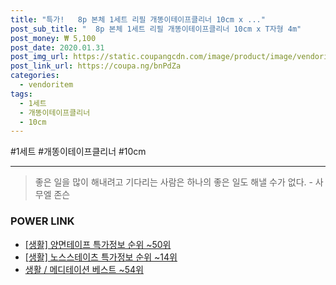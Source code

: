 ```yaml
--- 
title: "특가!   8p 본체 1세트 리필 개똥이테이프클리너 10cm x ..." 
post_sub_title: "  8p 본체 1세트 리필 개똥이테이프클리너 10cm x T자형 4m" 
post_money: ₩ 5,100 
post_date: 2020.01.31 
post_img_url: https://static.coupangcdn.com/image/product/image/vendoritem/2018/01/11/3399866311/610463a5-2f62-4864-9067-388a06511baf.jpg 
post_link_url: https://coupa.ng/bnPdZa 
categories: 
  - vendoritem 
tags: 
  - 1세트 
  - 개똥이테이프클리너 
  - 10cm 
--- 
```

  #1세트 #개똥이테이프클리너 #10cm 
<hr> 

> 좋은 일을 많이 해내려고 기다리는 사람은 하나의 좋은 일도 해낼 수가 없다. - 사무엘 존슨 


### POWER LINK

* <a href="https://blog.naver.com/sakai111/221781959404" target="_blank"> [생활] 양면테이프 특가정보 순위 ~50위</a>
* <a href="https://blog.naver.com/sakai111/221781497148" target="_blank"> [생활] 노스스테이츠 특가정보 순위 ~14위</a>
* <a href="https://blog.naver.com/santokki14/221786173076" target="_blank">생활 / 메디테이션 베스트 ~54위</a>
